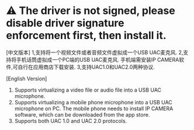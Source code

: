 # ⚠️ The driver is not signed, please disable driver signature enforcement first, then install it.

[中文版本]
1,支持将一个视频文件或者音频文件虚拟成一个USB UAC麦克风.
2,支持将手机话筒虚拟成一个PC端的USB UAC麦克风.
    手机端需安装IP CAMERA软件,可自行在应用商店下载安装.
3,支持UAC1.0和UAC2.0两种协议.

[English Version]
1. Supports virtualizing a video file or audio file into a USB UAC microphone.
2. Supports virtualizing a mobile phone microphone into a USB UAC microphone on PC.
    The mobile phone needs to install IP CAMERA software, which can be downloaded from the app store.
3. Supports both UAC 1.0 and UAC 2.0 protocols.



